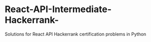# React-API-Intermediate-Hackerrank-
Solutions for React API Hackerrank certification problems in Python
